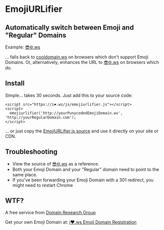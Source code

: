 # EmojiURLifier
## Automatically switch between Emoji and "Regular" Domains

Example: <a href="http://😎🌐.ws">😎🌐.ws<a/>

... falls back to <a href="http://cooldomain.ws/">cooldomain.ws</a> on browsers which don't support Emoji Domains. Or, alternatively, enhances the URL to <a href="http://😎🌐.ws">😎🌐.ws</a> on browsers which do.

## Install
Simple... takes 30 seconds. Just add this to your source code:
```
<script src="https://i❤️.ws/js/emojiurlifier.js"></script>
<script>
  emojiurlifier('http://yourPunycodedEmojiDomain.ws', 'http://yourRegularDomain.com');
</script>
```

... or just copy the <a href="https://github.com/jonroig/emojiurlifier/blob/master/emojiurlifier.js">EmojiURLifier.js source</a> and use it directly on your site or CDN.

## Troubleshooting
* View the source of <a href="http://😎🌐.ws">😎🌐.ws</a> as a reference.
* Both your Emoji Domain and your "Regular" domain need to point to the same place. 
* If you've been forwarding your Emoji Domain with a 301 redirect, you might need to restart Chrome


## WTF?
A free service from <a href="http://domainresearchgroup.net">Domain Research Group</a>

Get your own Emoji Domain at: <a href="https://i❤️.ws">i❤️.ws Emoji Domain Registration</a>
